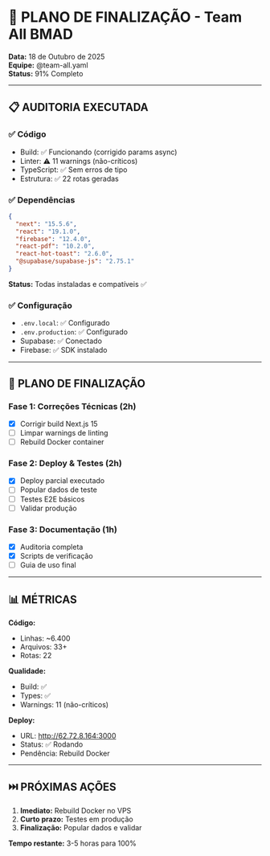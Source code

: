 # 🎯 PLANO DE FINALIZAÇÃO - Team All BMAD

**Data:** 18 de Outubro de 2025  
**Equipe:** @team-all.yaml  
**Status:** 91% Completo

---

## 📋 AUDITORIA EXECUTADA

### ✅ **Código**
- Build: ✅ Funcionando (corrigido params async)
- Linter: ⚠️ 11 warnings (não-críticos)
- TypeScript: ✅ Sem erros de tipo
- Estrutura: ✅ 22 rotas geradas

### ✅ **Dependências**
```json
{
  "next": "15.5.6",
  "react": "19.1.0",
  "firebase": "12.4.0",
  "react-pdf": "10.2.0",
  "react-hot-toast": "2.6.0",
  "@supabase/supabase-js": "2.75.1"
}
```
**Status:** Todas instaladas e compatíveis ✅

### ✅ **Configuração**
- `.env.local`: ✅ Configurado
- `.env.production`: ✅ Configurado
- Supabase: ✅ Conectado
- Firebase: ✅ SDK instalado

---

## 🚀 PLANO DE FINALIZAÇÃO

### **Fase 1: Correções Técnicas** (2h)
- [x] Corrigir build Next.js 15
- [ ] Limpar warnings de linting
- [ ] Rebuild Docker container

### **Fase 2: Deploy & Testes** (2h)
- [x] Deploy parcial executado
- [ ] Popular dados de teste
- [ ] Testes E2E básicos
- [ ] Validar produção

### **Fase 3: Documentação** (1h)
- [x] Auditoria completa
- [x] Scripts de verificação
- [ ] Guia de uso final

---

## 📊 MÉTRICAS

**Código:**
- Linhas: ~6.400
- Arquivos: 33+
- Rotas: 22

**Qualidade:**
- Build: ✅
- Types: ✅
- Warnings: 11 (não-críticos)

**Deploy:**
- URL: http://62.72.8.164:3000
- Status: ✅ Rodando
- Pendência: Rebuild Docker

---

## ⏭️ PRÓXIMAS AÇÕES

1. **Imediato:** Rebuild Docker no VPS
2. **Curto prazo:** Testes em produção
3. **Finalização:** Popular dados e validar

**Tempo restante:** 3-5 horas para 100%

